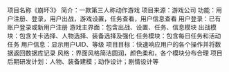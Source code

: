 项目名称《崩坏3》
简介：一款第三人称动作游戏
项目来源：游戏公司
功能：用户注册、登录，用户出战，游戏设置，任务查看，用户信息查看
用户登录：已有账户登录或新用户注册
游戏主界面：包含出战、设置、任务、信息模块
出战模块：包含关卡选择、人物选择、装备选择及强化
任务模块：包含每日任务和活动任务
用户信息：显示用户UID、等级
项目目标：快速响应用户的各个操作并将数据返回数据库记录
风格：界面风格简洁圆润，颜色柔和，各个模块分布合理
项目后期研发计划：人物、装备建模；动作设计；剧情设计等
